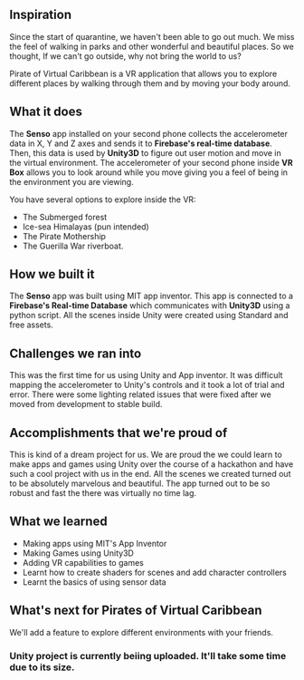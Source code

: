## Inspiration
Since the start of quarantine, we haven't been able to go out much. We miss the feel of walking in parks and other wonderful and beautiful places. So we thought, If we can't go outside, why not bring the world to us?

Pirate of Virtual Caribbean is  a VR application that allows you to explore different places by walking through them and by moving your body around. 

## What it does
The **Senso** app installed on your second phone collects the accelerometer data in X, Y and Z axes and sends it to **Firebase's real-time database**. Then, this data is used by **Unity3D** to figure out user motion and move in the virtual environment. The accelerometer of your second phone inside **VR Box** allows you to look around while you move giving you a feel of being in the environment you are viewing. 

You have several options to explore inside the VR:
+ The Submerged forest
+  Ice-sea Himalayas (pun intended)
+  The Pirate Mothership
+  The Guerilla War riverboat.


## How we built it
The **Senso** app was built using MIT app inventor. This app is connected to a **Firebase's Real-time Database** which communicates with **Unity3D** using a python script. All the scenes inside Unity were created using Standard and free assets. 

## Challenges we ran into
This was the first time for us using Unity and App inventor. It was difficult mapping the accelerometer to Unity's controls and it took a lot of trial and error. There were some lighting related issues that were fixed after we moved from development to stable build. 

## Accomplishments that we're proud of
This is kind of a dream project for us. We are proud the we could learn to make apps and games using Unity over the course of a hackathon and have such a cool project with us in the end. All the scenes we created turned out to be absolutely marvelous and beautiful. The app turned out to be so robust and fast the there was virtually no time lag.  

## What we learned
+ Making apps using MIT's App Inventor
+ Making Games using Unity3D
+ Adding VR capabilities to games
+ Learnt how to create shaders for scenes and add character controllers
+ Learnt the basics of using sensor data


## What's next for Pirates of Virtual Caribbean
We'll add a feature to explore different environments with your friends. 



### Unity project is currently beiing uploaded. It'll take some time due to its size.

